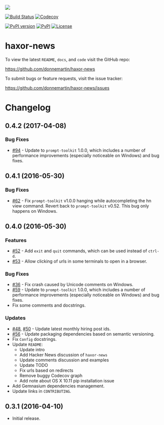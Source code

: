 ![](http://i.imgur.com/C4mkc3L.gif)

[![Build Status](https://travis-ci.org/donnemartin/haxor-news.svg?branch=master)](https://travis-ci.org/donnemartin/haxor-news) [![Codecov](https://img.shields.io/codecov/c/github/donnemartin/haxor-news.svg)](https://codecov.io/github/donnemartin/haxor-news/haxor-news)

[![PyPI version](https://badge.fury.io/py/haxor-news.svg)](http://badge.fury.io/py/haxor-news) [![PyPI](https://img.shields.io/pypi/pyversions/haxor-news.svg)](https://pypi.python.org/pypi/haxor-news/) [![License](http://img.shields.io/:license-apache-blue.svg)](http://www.apache.org/licenses/LICENSE-2.0.html)

haxor-news
==========

To view the latest `README`, `docs`, and `code` visit the GitHub repo:

https://github.com/donnemartin/haxor-news

To submit bugs or feature requests, visit the issue tracker:

https://github.com/donnemartin/haxor-news/issues

Changelog
=========

0.4.2 (2017-04-08)
------------------

### Bug Fixes

* [#94](https://github.com/donnemartin/haxor-news/pull/94) - Update to `prompt-toolkit` 1.0.0, which includes a number of performance improvements (especially noticeable on Windows) and bug fixes.

0.4.1 (2016-05-30)
------------------

### Bug Fixes

* [#62](https://github.com/donnemartin/haxor-news/pull/62) - Fix `prompt-toolkit` v1.0.0 hanging while autocompleting the hn view command.  Revert back to `prompt-toolkit` v0.52.  This bug only happens on Windows.

0.4.0 (2016-05-30)
------------------

### Features

* [#52](https://github.com/donnemartin/haxor-news/issues/52) - Add `exit` and `quit` commands, which can be used instead of `ctrl-d`.
* [#53](https://github.com/donnemartin/haxor-news/issues/53) - Allow clicking of urls in some terminals to open in a browser.

### Bug Fixes

* [#36](https://github.com/donnemartin/haxor-news/issues/36) - Fix crash caused by Unicode comments on Windows.
* [#59](https://github.com/donnemartin/haxor-news/pull/59) - Update to `prompt-toolkit` 1.0.0, which includes a number of performance improvements (especially noticeable on Windows) and bug fixes.
* Fix some comments and docstrings.

### Updates

* [#48](https://github.com/donnemartin/haxor-news/issues/48), [#50](https://github.com/donnemartin/haxor-news/issues/50) - Update latest monthly hiring post ids.
* [#56](https://github.com/donnemartin/haxor-news/issues/48) - Update packaging dependencies based on semantic versioning.
* Fix `Config` docstrings.
* Update `README`:
    * Update intro
    * Add Hacker News discussion of `haxor-news`
    * Update comments discussion and examples
    * Update TODO
    * Fix urls based on redirects
    * Remove buggy Codecov graph
    * Add note about OS X 10.11 pip installation issue
* Add Gemnasium dependencies management.
* Update links in `CONTRIBUTING`.

0.3.1 (2016-04-10)
------------------

- Initial release.
